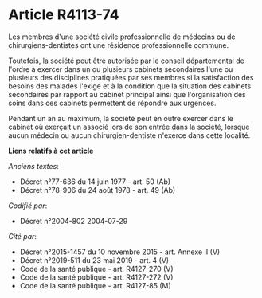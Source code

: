 # Article R4113-74

Les membres d'une société civile professionnelle de médecins ou de chirurgiens-dentistes ont une résidence professionnelle
commune.

Toutefois, la société peut être autorisée par le conseil départemental de l'ordre à exercer dans un ou plusieurs cabinets
secondaires l'une ou plusieurs des disciplines pratiquées par ses membres si la satisfaction des besoins des malades l'exige
et à la condition que la situation des cabinets secondaires par rapport au cabinet principal ainsi que l'organisation des
soins dans ces cabinets permettent de répondre aux urgences.

Pendant un an au maximum, la société peut en outre exercer dans le cabinet où exerçait un associé lors de son entrée dans la
société, lorsque aucun médecin ou aucun chirurgien-dentiste n'exerce dans cette localité.

**Liens relatifs à cet article**

_Anciens textes_:

  - Décret n°77-636 du 14 juin 1977 - art. 50 (Ab)
  - Décret n°78-906 du 24 août 1978 - art. 49 (Ab)

_Codifié par_:

  - Décret n°2004-802 2004-07-29

_Cité par_:

  - Décret n°2015-1457 du 10 novembre 2015 - art. Annexe II (V)
  - Décret n°2019-511 du 23 mai 2019 - art. 4 (V)
  - Code de la santé publique - art. R4127-270 (V)
  - Code de la santé publique - art. R4127-272 (V)
  - Code de la santé publique - art. R4127-85 (M)
